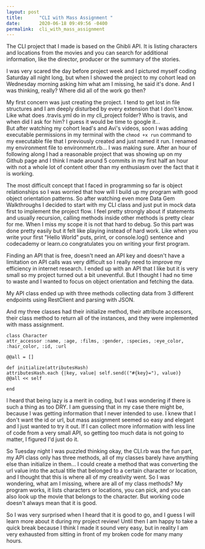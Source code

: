 ```yaml
---
layout: post
title:      "CLI with Mass Assignment "
date:       2020-06-18 09:49:56 -0400
permalink:  cli_with_mass_assignment
---
```




The CLI project that I made is based on the Ghibli API. It is listing characters and locations from the movies and you can search for additional information, like the director, producer or the summary of the stories. 

I was very scared the day before project week and I pictured myself coding Saturday all night long, but when I showed the project to my cohort lead on Wednesday morning asking him what am I missing, he said it's done. And I was thinking, really? Where did all of the work go then? 

My first concern was just creating the project. I tend to get lost in file structures and I am deeply disturbed by every extension that I don't know. Like what does .travis.yml do in my cli_project folder? Who is travis, and when did I ask for him? I guess it would be time to google it...  
But after watching my cohort lead's and Avi's videos, soon I was adding executable permissions in my terminal with the `chmod +x run` command to my executable file that I previously created and just named it run. I renamed my environment file to environment.rb... I was making sure. After an hour of following along I had a reasonable project that was showing up on my Github page and I think I made around 5 commits in my first half an hour with not a whole lot of content other than my enthusiasm over the fact that it is working. 

The most difficult concept that I faced in programming so far is object relationships so I was worried that how will I build up my program with good object orientation patterns. So after watching even more Data Gem Walkthroughs I decided to start with my CLI class and just put in mock data first to implement the project flow. I feel pretty strongly about if statements and usually recursion, calling methods inside other methods is pretty clear for me. When I miss my scope it is not that hard to debug. So this part was done pretty easily but it felt like playing instead of hard work. Like when you write your first "Hello World" puts, print, or console.log() sentence and codecademy or learn.co congratulates you on writing your first program. 

Finding an API that is free, doesn't need an API key and doesn't have a limitation on API calls was very difficult so I really need to improve my efficiency in internet research. I ended up with an API that I like but it is very small so my project turned out a bit uneventful. But I thought I had no time to waste and I wanted to focus on object orientation and fetching the data. 

My API class ended up with three methods collecting data from 3 different endpoints using RestClient and parsing with JSON. 

And my three classes had their initialize method, their attribute accessors, their class method to return all of the instances, and they were implemented with mass assignment. 
```
class Character 
attr_accessor :name, :age, :films, :gender, :species, :eye_color, :hair_color, :id, :url

@@all = []

def initialize(attributesHash)
attributesHash.each {|key, value| self.send(("#{key}="), value)}
@@all << self

end
```

I heard that being lazy is a merit in coding, but I was wondering if there is such a thing as too DRY. I am guessing that in my case there might be, because I was getting information that I never intended to use. I knew that I don't want the id or url, but mass assignment seemed so easy and elegant and I just wanted to try it out. If I can collect more information with less line of code from a very small API, so getting too much data is not going to matter, I figured I'd just do it. 

So Tuesday night I was puzzled thinking okay, the CLI.rb was the fun part, my API class only has three methods, all of my classes barely have anything else than initialize in them... I could create a method that was converting the url value into the actual title that belonged to a certain character or location, and I thought that this is where all of my creativity went. So I was wondering, what am I missing, where are all of my class methods? My program works, it lists characters or locations, you can pick, and you can also look up the movie that belongs to the character. But working code doesn't always mean that it is good. 

So I was very surprised when I heard that it is good to go, and I guess I will learn more about it during my project review!
Until then I am happy to take a quick break because I think I made it sound very easy, but in reality I am very exhausted from sitting in front of my broken code for many many hours. 









